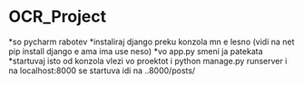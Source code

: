 # OCR_Project

*so pycharm rabotev
*instaliraj django preku konzola mn e lesno (vidi na net pip install django e ama ima use neso)
*vo app.py smeni ja patekata 
*startuvaj isto od konzola vlezi vo proektot i  python manage.py runserver i na localhost:8000 se startuva idi na ..8000/posts/
